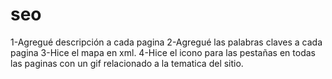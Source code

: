# seo
1-Agregué descripción a cada pagina
2-Agregué las palabras claves a cada pagina
3-Hice el mapa en xml.
4-Hice el icono para las pestañas en todas las paginas con un gif relacionado a la tematica del sitio.
